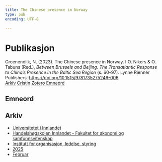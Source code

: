 ```yaml
---
title: The Chinese presence in Norway
type: pub
encoding: UTF-8

---
```

<h1>Publikasjon</h1>
<article id="csl-bib-container-STTNXJ4V" class="csl-bib-container">
  <div class="csl-bib-body"> <div class="csl-entry">Groenendijk, N. (2023). The Chinese presence in Norway. I O. Nikers &#38; O. Tabuns (Red.), <i>Between Brussels and Beijing. The Transatlantic Response to China’s Presence in the Baltic Sea Region</i> (s. 60–97). Lynne Rienner Publishers. <a href="https://doi.org/10.1515/9781735275246-006">https://doi.org/10.1515/9781735275246-006</a></div> </div>
  <div class="csl-bib-buttons">
    <a href="#taxonomy-article-STTNXJ4V" alt="archive" class="csl-bib-button">Arkiv</a>
    <a href="https://app.cristin.no/results/show.jsf?id=2357329" alt="Cristin" class="csl-bib-button">Cristin</a>
    <a href="http://zotero.org/groups/5881554/items/STTNXJ4V" alt="Zotero" class="csl-bib-button">Zotero</a>
    <a href="#keywords-article-STTNXJ4V" alt="keywords" class="csl-bib-button">Emneord</a>
  </div>
  <div id="csl-bib-meta-container-STTNXJ4V"></div>
</article>
<div id="csl-bib-meta-STTNXJ4V" class="csl-bib-meta">
  <article id="keywords-article-STTNXJ4V" class="keywords-article">
    <h1>Emneord</h1>
    
  </article>
  <article id="taxonomy-article-STTNXJ4V" class="taxonomy-article">
    <h1>Arkiv</h1>
    <ul>
      <li>
        <a href="/nn/archive/?key=3DCRN523">Universitetet i Innlandet</a>
      </li>
      <li>
        <a href="/nn/archive/?key=DU8Q9LN9">Handelshøgskolen Innlandet - Fakultet for økonomi og samfunnsvitenskap</a>
      </li>
      <li>
        <a href="/nn/archive/?key=4LUWR3ZM">Institutt for organisasjon, ledelse, styring</a>
      </li>
      <li>
        <a href="/nn/archive/?key=UY24A2N9">2025</a>
      </li>
      <li>
        <a href="/nn/archive/?key=YT87BRTI">Februar</a>
      </li>
    </ul>
  </article>
</div>
